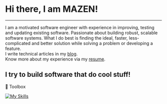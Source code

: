 # Hi there, I am MAZEN!
---
I am a motivated software engineer with experience in improving, testing and updating existing software. Passionate about building robust, scalable software systems.
What I do best is finding the ideal, faster, less-complicated and better solution while solving a problem or developing a feature.  
I write technical articles in my [blog](https://dev.to/mazenr).  
Know more about my experience via my [resume](https://drive.google.com/file/d/1l0RUnw68cAKslaHk_N_YUvp85FVpf1HP/view?usp=sharing).

I try to build software that do cool stuff!
----------
🧰 Toolbox  

[![My Skills](https://skillicons.dev/icons?i=py,nodejs,ts,django,fastapi,express,nestjs,postgres,mongodb,docker,kubernetes,rabbitmq,redis,aws,git,,&perline=17)](https://skillicons.dev)

